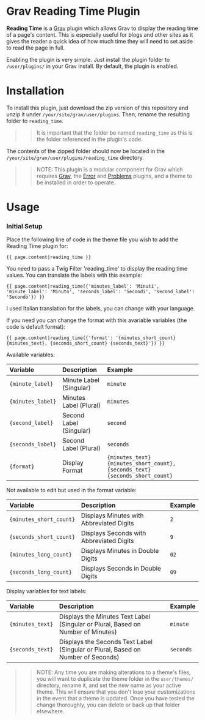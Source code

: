 # Grav Reading Time Plugin

**Reading Time** is a [Grav](http://github.com/getgrav/grav) plugin which allows Grav to display the reading time of a page's content. This is especially useful for blogs and other sites as it gives the reader a quick idea of how much time they will need to set aside to read the page in full.

Enabling the plugin is very simple. Just install the plugin folder to `/user/plugins/` in your Grav install. By default, the plugin is enabled.

# Installation

To install this plugin, just download the zip version of this repository and unzip it under `/your/site/grav/user/plugins`. Then, rename the resulting folder to `reading_time`.

>> It is important that the folder be named `reading_time` as this is the folder referenced in the plugin's code.

The contents of the zipped folder should now be located in the `/your/site/grav/user/plugins/reading_time` directory.

>> NOTE: This plugin is a modular component for Grav which requires [Grav](http://github.com/getgrav/grav), the [Error](https://github.com/getgrav/grav-plugin-error) and [Problems](https://github.com/getgrav/grav-plugin-problems) plugins, and a theme to be installed in order to operate.

# Usage

### Initial Setup

Place the following line of code in the theme file you wish to add the Reading Time plugin for:

```
{{ page.content|reading_time }}
```

You need to pass a Twig Filter 'reading_time' to display the reading time values. You can translate the labels with this example:

```
{{ page.content|reading_time({'minutes_label': 'Minuti', 'minute_label': 'Minuto', 'seconds_label': 'Secondi', 'second_label': 'Secondo'}) }}
```

I used Italian translation for the labels, you can change with your language.

If you need you can change the format with this avariable variables (the code is default format):

```
{{ page.content|reading_time({'format': '{minutes_short_count} {minutes_text}, {seconds_short_count} {seconds_text}'}) }}
```

Available variables:

|      Variable     |       Description       |                                   Example                                    |
| :---------------- | :---------------------- | :--------------------------------------------------------------------------- |
| `{minute_label}`  | Minute Label (Singular) | `minute`                                                                     |
| `{minutes_label}` | Minutes Label (Plural)  | `minutes`                                                                    |
| `{second_label}`  | Second Label (Singular) | `second`                                                                     |
| `{seconds_label}` | Second Label (Plural)   | `seconds`                                                                    |
| `{format}`        | Display Format          | `{minutes_text} {minutes_short_count}, {seconds_text} {seconds_short_count}` |

Not available to edit but used in the format variable:

|         Variable        |               Description                | Example |
| :---------------------- | :--------------------------------------- | :------ |
| `{minutes_short_count}` | Displays Minutes with Abbreviated Digits | `2`     |
| `{seconds_short_count}` | Displays Seconds with Abbreviated Digits | `9`     |
| `{minutes_long_count}`  | Displays Minutes in Double Digits        | `02`    |
| `{seconds_long_count}`  | Displays Seconds in Double Digits        | `09`    |

Display variables for text labels:

|     Variable     |                                   Description                                    |  Example  |
| :--------------- | :------------------------------------------------------------------------------- | :-------- |
| `{minutes_text}` | Displays the Minutes Text Label (Singular or Plural, Based on Number of Minutes) | `minute`  |
| `{seconds_text}` | Displays the Seconds Text Label (Singular or Plural, Based on Number of Seconds) | `seconds` |

>> NOTE: Any time you are making alterations to a theme's files, you will want to duplicate the theme folder in the `user/themes/` directory, rename it, and set the new name as your active theme. This will ensure that you don't lose your customizations in the event that a theme is updated. Once you have tested the change thoroughly, you can delete or back up that folder elsewhere.

